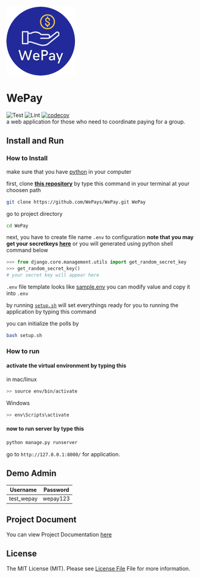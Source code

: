 [![logo](pics/docs/Wepay-logo.png)](https://github.com/WePays/WePay)

# WePay
![Test](https://github.com/WePays/WePay/actions/workflows/django.yml/badge.svg)
![Lint](https://github.com/WePays/WePay/actions/workflows/linting.yml/badge.svg)
[![codecov](https://codecov.io/gh/WePays/WePay/branch/main/graph/badge.svg?token=0GC9E68Y6B)](https://codecov.io/gh/WePays/WePay)  
a web application for those who need to coordinate paying for a group. 


## Install and Run

### How to Install

make sure that you have [python](https://www.python.org/downloads/) in your computer

first, clone [**this repository**](https://github.com/Tezigudo/ku-polls) by type this command in your terminal at your choosen path

```sh
git clone https://github.com/WePays/WePay.git WePay
```

go to project directory

```sh
cd WePay
```

next, you have to create file name `.env` to configuration **note that you may get your secretkeys [here](https://djecrety.ir)** or you will generated using python shell command below

```py
>>> from django.core.management.utils import get_random_secret_key
>>> get_random_secret_key()
# your secret key will appear here
````

`.env` file template looks like [sample.env](sample.env) you can modify value and copy it into `.env`

by running [`setup.sh`](setup.sh) will set everythings ready for you to running the application by typing this command

you can initialize the polls by

```sh
bash setup.sh
```


### How to run

#### activate the virtual environment by typing this

in mac/linux

```sh
>> source env/bin/activate
```

Windows
```sh
>> env\Scripts\activate
```

#### now to run server by type this

```sh
python manage.py runserver
```

go to `http://127.0.0.1:8000/` for application.  

## Demo Admin

| Username | Password  |
| :------: | :-------: |
|   test_wepay    | wepay123 |

## Project Document

You can view Project Documentation [here](https://github.com/WePays/WePay/wiki/home)

## License

The MIT License (MIT). Please see [License File](LICENSE) File for more information.
